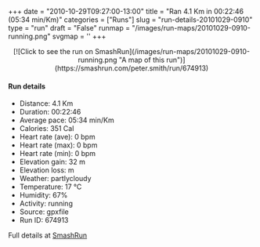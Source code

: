 +++
date = "2010-10-29T09:27:00-13:00"
title = "Ran 4.1 Km in 00:22:46 (05:34 min/Km)"
categories = ["Runs"]
slug = "run-details-20101029-0910"
type = "run"
draft = "False"
runmap = "/images/run-maps/20101029-0910-running.png"
svgmap = '<polyline points="51 72, 52 74, 53 74, 68 57, 75 55, 77 52, 84 50, 92 53, 95 53, 100 48, 100 45, 92 45, 84 42, 83 42, 75 41, 65 36, 45 30, 40 28, 37 26, 23 25, 20 30, 18 30, 15 29, 14 29, 13 32, 6 34, 0 35">'
+++



<!--more-->

<center>
[![Click to see the run on SmashRun](/images/run-maps/20101029-0910-running.png "A map of this run")](https://smashrun.com/peter.smith/run/674913)
</center>

#### Run details

* Distance: 4.1 Km
* Duration: 00:22:46
* Average pace: 05:34 min/Km
* Calories: 351 Cal
* Heart rate (ave): 0 bpm
* Heart rate (max): 0 bpm
* Heart rate (min): 0 bpm
* Elevation gain: 32 m
* Elevation loss:  m
* Weather: partlycloudy
* Temperature: 17 &deg;C
* Humidity: 67%
* Activity: running
* Source: gpxfile
* Run ID: 674913

Full details at [SmashRun](https://smashrun.com/peter.smith/run/674913)